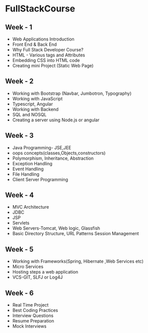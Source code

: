# FullStackCourse

## Week - 1
  - Web Applications Introduction
  - Front End & Back End
  - Why Full Stack Developer Course?
  - HTML - Various tags and Attributes
  - Embedding CSS into HTML code
  - Creating mini Project (Static Web Page)
## Week - 2
- Working with Bootstrap (Navbar, Jumbotron, Typography)
- Working with JavaScript
- Typescript, Angular
- Working with Backend
- SQL and NOSQL
- Creating a server using Node.js or angular
## Week - 3
 - Java Programming- JSE,JEE
- oops concepts(classes,Objects,constructors)
- Polymorphism, Inheritance, Abstraction
- Exception Handling
- Event Handling
- File Handling
- Client Server Programming
## Week - 4
- MVC Architecture
- JDBC
- JSP
- Servlets
- Web Servers-Tomcat, Web logic, Glassfish
- Basic Directory Structure, URL Patterns  Session Management
## Week - 5
- Working with Frameworks(Spring, Hibernate ,Web Services etc)
- Micro Services
- Hosting steps a web application
- VCS-GIT, SLFJ or Log4J
## Week - 6
- Real Time Project
- Best Coding Practices
- Interview Questions
-	Resume Preparation
- Mock Interviews





